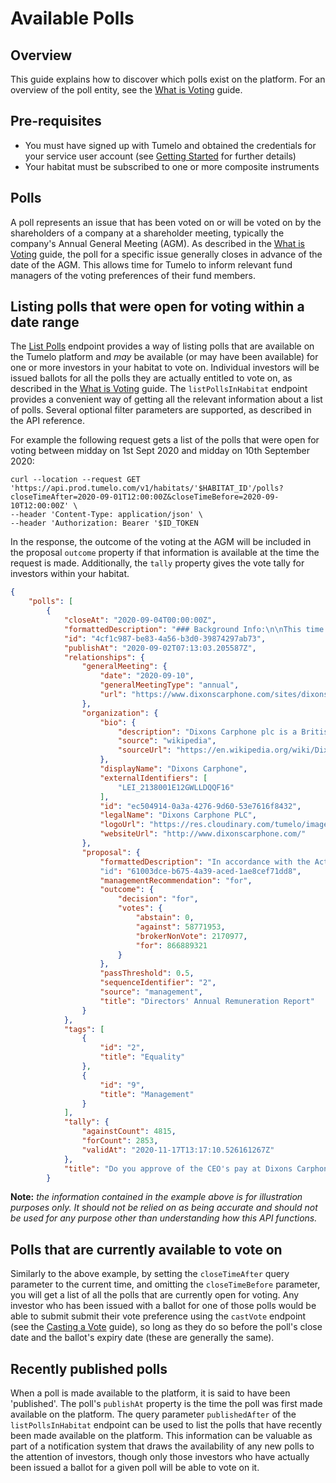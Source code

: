 # Available Polls

## Overview

This guide explains how to discover which polls exist on the platform. For an overview of the poll entity, see the [What is Voting](../What_is_Voting/README.md) guide.


## Pre-requisites

* You must have signed up with Tumelo and obtained the credentials for your service user account (see [Getting Started](../Getting_Started/README.md) for further details)
* Your habitat must be subscribed to one or more composite instruments

## Polls

A poll represents an issue that has been voted on or will be voted on by the shareholders of a company at a shareholder meeting, typically the company's Annual General Meeting (AGM). As described in the [What is Voting](../What_is_Voting/README.md) guide, the poll for a specific issue generally closes in advance of the date of the AGM. This allows time for Tumelo to inform relevant fund managers of the voting preferences of their fund members.

## Listing polls that were open for voting within a date range
The [List Polls](https://docs.tumelo.com/#operation/listPollsInHabitat) endpoint provides a way of listing polls that are available on the Tumelo platform and _may_ be available (or may have been available) for one or more investors in your habitat to vote on. Individual investors will be issued ballots for all the polls they are actually entitled to vote on, as described in the [What is Voting](../What_is_Voting/README.md) guide. The `listPollsInHabitat` endpoint provides a convenient way of getting all the relevant information about a list of polls. Several optional filter parameters are supported, as described in the API reference.

For example the following request gets a list of the polls that were open for voting between midday on 1st Sept 2020 and midday on 10th September 2020:

```shell
curl --location --request GET 'https://api.prod.tumelo.com/v1/habitats/'$HABITAT_ID'/polls?closeTimeAfter=2020-09-01T12:00:00Z&closeTimeBefore=2020-09-10T12:00:00Z' \
--header 'Content-Type: application/json' \
--header 'Authorization: Bearer '$ID_TOKEN
```

In the response, the outcome of the voting at the AGM will be included in the proposal `outcome` property if that information is available at the time the request is made. Additionally, the `tally` property gives the vote tally for investors within your habitat.

```json
{
    "polls": [
        {
            "closeAt": "2020-09-04T00:00:00Z",
            "formattedDescription": "### Background Info:\n\nThis time last year, Dixons Carphone (... additional content omitted ...). Although this vote is non-binding, we will use it to make future decisions on pay.",
            "id": "4cf1c987-be83-4a56-b3d0-39874297ab73",
            "publishAt": "2020-09-02T07:13:03.205587Z",
            "relationships": {
                "generalMeeting": {
                    "date": "2020-09-10",
                    "generalMeetingType": "annual",
                    "url": "https://www.dixonscarphone.com/sites/dixons-carphone-v2/files/dixon-v2/document/2020-notice-of-meeting-23-july-2020.pdf"
                },
                "organization": {
                    "bio": {
                        "description": "Dixons Carphone plc is a British multinational electrical and telecommunications retailer and services company headquartered in London, formed on 7 August 2014 by the merger of Dixons Retail and Carphone Warehouse Group. ",
                        "source": "wikipedia",
                        "sourceUrl": "https://en.wikipedia.org/wiki/Dixons_Carphone"
                    },
                    "displayName": "Dixons Carphone",
                    "externalIdentifiers": [
                        "LEI_2138001E12GWLLDQQF16"
                    ],
                    "id": "ec504914-0a3a-4276-9d60-53e7616f8432",
                    "legalName": "Dixons Carphone PLC",
                    "logoUrl": "https://res.cloudinary.com/tumelo/image/upload/w_128,h_128,c_fit/v1580303313/mzenfik6pb1u0glislrc.png",
                    "websiteUrl": "http://www.dixonscarphone.com/"
                },
                "proposal": {
                    "formattedDescription": "In accordance with the Act, (... additional content omitted ...)"
                    "id": "61003dce-b675-4a39-aced-1ae8cef71dd8",
                    "managementRecommendation": "for",
                    "outcome": {
                        "decision": "for",
                        "votes": {
                            "abstain": 0,
                            "against": 58771953,
                            "brokerNonVote": 2170977,
                            "for": 866889321
                        }
                    },
                    "passThreshold": 0.5,
                    "sequenceIdentifier": "2",
                    "source": "management",
                    "title": "Directors' Annual Remuneration Report"
                }
            },
            "tags": [
                {
                    "id": "2",
                    "title": "Equality"
                },
                {
                    "id": "9",
                    "title": "Management"
                }
            ],
            "tally": {
                "againstCount": 4815,
                "forCount": 2853,
                "validAt": "2020-11-17T13:17:10.526161267Z"
            },
            "title": "Do you approve of the CEO's pay at Dixons Carphone?"
        }
```

**Note:** _the information contained in the example above is for illustration purposes only. It should not be relied on as being accurate and should not be used for any purpose other than understanding how this API functions._

## Polls that are currently available to vote on
Similarly to the above example, by setting the `closeTimeAfter` query parameter to the current time, and omitting the `closeTimeBefore` parameter, you will get a list of all the polls that are currently open for voting. Any investor who has been issued with a ballot for one of those polls would be able to submit submit their vote preference using the `castVote` endpoint (see the [Casting a Vote](../Casting_a_Vote/README.md) guide), so long as they do so before the poll's close date and the ballot's expiry date (these are generally the same).

## Recently published polls
When a poll is made available to the platform, it is said to have been 'published'. The poll's `publishAt` property is the time the poll was first made available on the platform. The query parameter `publishedAfter` of the `listPollsInHabitat` endpoint can be used to list the polls that have recently been made available on the platform. This information can be valuable as part of a notification system that draws the availability of any new polls to the attention of investors, though only those investors who have actually been issued a ballot for a given poll will be able to vote on it.
